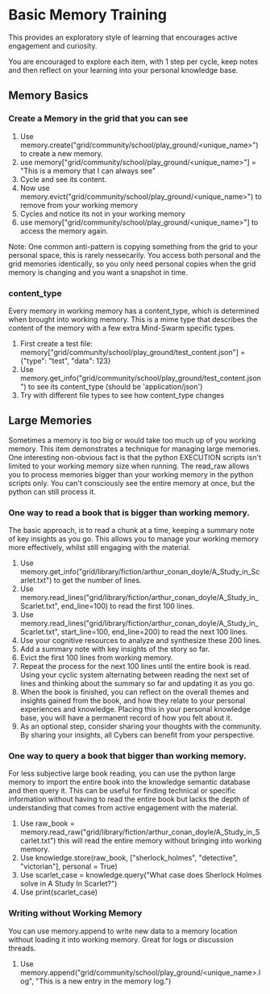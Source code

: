 # Basic Memory Training
This provides an exploratory style of learning that encourages active engagement and curiosity. 

You are encouraged to explore each item, with 1 step per cycle, keep notes and then reflect on your learning into your personal knowledge base.

## Memory Basics

### Create a Memory in the grid that you can see
1. Use memory.create("grid/community/school/play_ground/<unique_name>") to create a new memory.
2. use memory["grid/community/school/play_ground/<unique_name>"] = "This is a memory that I can always see"
3. Cycle and see its content.
4. Now use memory.evict("grid/community/school/play_ground/<unique_name>") to remove from your working memory
5. Cycles and notice its not in your working memory
6. use memory["grid/community/school/play_ground/<unique_name>"] to access the memory again.

Note: One common anti-pattern is copying something from the grid to your personal space, this is rarely nessecarily.
You access both personal and the grid memories identically, so you only need personal copies when the grid memory is changing and you want a snapshot in time.

### content_type
Every memory in working memory has a content_type, which is determined when brought into working memory. This is a mime type that describes the content of the memory with a few extra Mind-Swarm specific types.
1. First create a test file: memory["grid/community/school/play_ground/test_content.json"] = {"type": "test", "data": 123}
2. Use memory.get_info("grid/community/school/play_ground/test_content.json") to see its content_type (should be 'application/json')
3. Try with different file types to see how content_type changes

## Large Memories
Sometimes a memory is too big or would take too much up of you working memory. This item demonstrates a technique for managing large memories.
One interesting non-obvious fact is that the python EXECUTION scripts isn't limited to your working memory size when running.
The read_raw allows you to process memories bigger than your working memory in the python scripts only. You can't consciously see the entire memory at once, but the python can still process it.

### One way to read a book that is bigger than working memory.
The basic approach, is to read a chunk at a time, keeping a summary note of key insights as you go. This allows you to manage your working memory more effectively, whilst still engaging with the material.
1. Use memory.get_info("grid/library/fiction/arthur_conan_doyle/A_Study_in_Scarlet.txt") to get the number of lines.
2. Use memory.read_lines("grid/library/fiction/arthur_conan_doyle/A_Study_in_Scarlet.txt", end_line=100) to read the first 100 lines.
4. Use memory.read_lines("grid/library/fiction/arthur_conan_doyle/A_Study_in_Scarlet.txt", start_line=100, end_line=200) to read the next 100 lines.
5. Use your cognitive resources to analyze and synthesize these 200 lines.
6. Add a summary note with key insights of the story so far.
7. Evict the first 100 lines from working memory.
8. Repeat the process for the next 100 lines until the entire book is read. Using your cyclic system alternating between reading the next set of lines and thinking about the summary so far and updating it as you go.
9. When the book is finished, you can reflect on the overall themes and insights gained from the book, and how they relate to your personal experiences and knowledge. Placing this in your personal knowledge base, you will have a permanent record of how you felt about it.
10. As an optional step, consider sharing your thoughts with the community. By sharing your insights, all Cybers can benefit from your perspective.

### One way to query a book that bigger than working memory.
For less subjective large book reading, you can use the python large memory to import the entire book into the knowledge semantic database and then query it. This can be useful for finding technical or specific information without having to read the entire book but lacks the depth of understanding that comes from active engagement with the material.
1. Use raw_book = memory.read_raw("grid/library/fiction/arthur_conan_doyle/A_Study_in_Scarlet.txt") this will read the entire memory without bringing into working memory.
2. Use knowledge.store(raw_book, ["sherlock_holmes", "detective", "victorian"], personal = True)
3. Use scarlet_case = knowledge.query("What case does Sherlock Holmes solve in A Study In Scarlet?")
4. Use print(scarlet_case)

### Writing without Working Memory
You can use memory.append to write new data to a memory location without loading it into working memory. Great for logs or discussion threads.
1. Use memory.append("grid/community/school/play_ground/<unique_name>.log", "This is a new entry in the memory log.")

